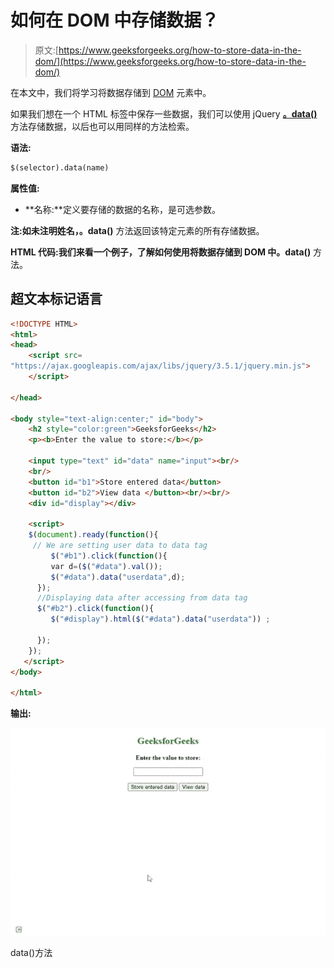 # 如何在 DOM 中存储数据？

> 原文:[https://www.geeksforgeeks.org/how-to-store-data-in-the-dom/](https://www.geeksforgeeks.org/how-to-store-data-in-the-dom/)

在本文中，我们将学习将数据存储到 [DOM](https://www.geeksforgeeks.org/html-dom-html-object/) 元素中。

如果我们想在一个 HTML 标签中保存一些数据，我们可以使用 [](https://www.geeksforgeeks.org/jquery-data-with-examples/) jQuery [**。data()**](https://www.geeksforgeeks.org/jquery-data-with-examples/) 方法存储数据，以后也可以用同样的方法检索。

**语法:**

```html
$(selector).data(name)
```

**属性值:**

*   **名称:**定义要存储的数据的名称，是可选参数。

**注:**如未注明姓名，**。data()** 方法返回该特定元素的所有存储数据。

**HTML 代码:**我们来看一个例子，了解如何使用**将数据存储到 DOM 中。data()** 方法。

## 超文本标记语言

```html
<!DOCTYPE HTML>
<html>
<head>
    <script src=
"https://ajax.googleapis.com/ajax/libs/jquery/3.5.1/jquery.min.js">
    </script>

</head>

<body style="text-align:center;" id="body">
    <h2 style="color:green">GeeksforGeeks</h2>
    <p><b>Enter the value to store:</b></p>

    <input type="text" id="data" name="input"><br/>
    <br/>
    <button id="b1">Store entered data</button>
    <button id="b2">View data </button><br/><br/>
    <div id="display"></div>

    <script>
    $(document).ready(function(){
     // We are setting user data to data tag 
         $("#b1").click(function(){
         var d=($("#data").val());
         $("#data").data("userdata",d);
      });
      //Displaying data after accessing from data tag 
      $("#b2").click(function(){
         $("#display").html($("#data").data("userdata")) ;

      });
    });
   </script>
</body>

</html>
```

**输出:**

![](img/5597c7504fbbab2b40996711127e9678.png)

data()方法